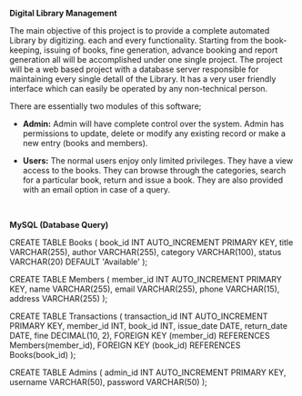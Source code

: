 <strong> Digital Library Management </strong> <br>

The main objective of this project is to provide a complete automated Library by digitizing. each and every functionality. Starting from the book-keeping, issuing of books, 
fine generation, advance booking and report generation all will be accomplished under one single project. The project will be a web based project with a database server responsible 
for maintaining every single detall of the Library. It has a very user friendly interface which can easily be operated by any non-technical person.

There are essentially two modules of this software;

* <strong>Admin:</strong> Admin will have complete control over the system. Admin has permissions to update, delete or modify any existing record or make a new entry
 (books and members).

* <strong>Users:</strong> The normal users enjoy only limited privileges. They have a view access to the books. They can browse through the categories, search
 for a particular book,
 return and issue a book. They are also provided with an email option in case
 of a query. <br>
 <br>


<strong> MySQL (Database Query) </strong> <br>

 CREATE TABLE Books (
    book_id INT AUTO_INCREMENT PRIMARY KEY,
    title VARCHAR(255),
    author VARCHAR(255),
    category VARCHAR(100),
    status VARCHAR(20) DEFAULT 'Available'
);

CREATE TABLE Members (
    member_id INT AUTO_INCREMENT PRIMARY KEY,
    name VARCHAR(255),
    email VARCHAR(255),
    phone VARCHAR(15),
    address VARCHAR(255)
);

CREATE TABLE Transactions (
    transaction_id INT AUTO_INCREMENT PRIMARY KEY,
    member_id INT,
    book_id INT,
    issue_date DATE,
    return_date DATE,
    fine DECIMAL(10, 2),
    FOREIGN KEY (member_id) REFERENCES Members(member_id),
    FOREIGN KEY (book_id) REFERENCES Books(book_id)
);

CREATE TABLE Admins (
    admin_id INT AUTO_INCREMENT PRIMARY KEY,
    username VARCHAR(50),
    password VARCHAR(50)
);




